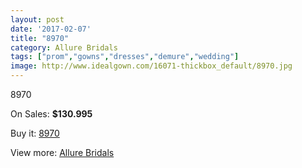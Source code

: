 ```yaml
---
layout: post
date: '2017-02-07'
title: "8970"
category: Allure Bridals
tags: ["prom","gowns","dresses","demure","wedding"]
image: http://www.idealgown.com/16071-thickbox_default/8970.jpg
---
```

8970

On Sales: **$130.995**
<a href="https://www.idealgown.com/en/allure-bridals/6414-8970.html"><amp-img layout="responsive" width="600" height="600" src="//www.idealgown.com/16071-thickbox_default/8970.jpg" alt="8970 0" /></a>
<a href="https://www.idealgown.com/en/allure-bridals/6414-8970.html"><amp-img layout="responsive" width="600" height="600" src="//www.idealgown.com/16072-thickbox_default/8970.jpg" alt="8970 1" /></a>

Buy it: [8970](https://www.idealgown.com/en/allure-bridals/6414-8970.html "8970")

View more: [Allure Bridals](https://www.idealgown.com/en/92-allure-bridals "Allure Bridals")